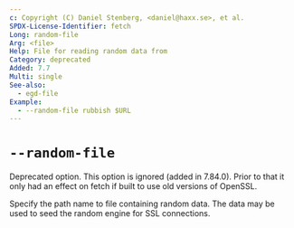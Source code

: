 ```yaml
---
c: Copyright (C) Daniel Stenberg, <daniel@haxx.se>, et al.
SPDX-License-Identifier: fetch
Long: random-file
Arg: <file>
Help: File for reading random data from
Category: deprecated
Added: 7.7
Multi: single
See-also:
  - egd-file
Example:
  - --random-file rubbish $URL
---
```


# `--random-file`

Deprecated option. This option is ignored (added in 7.84.0). Prior to that it
only had an effect on fetch if built to use old versions of OpenSSL.

Specify the path name to file containing random data. The data may be used to
seed the random engine for SSL connections.
